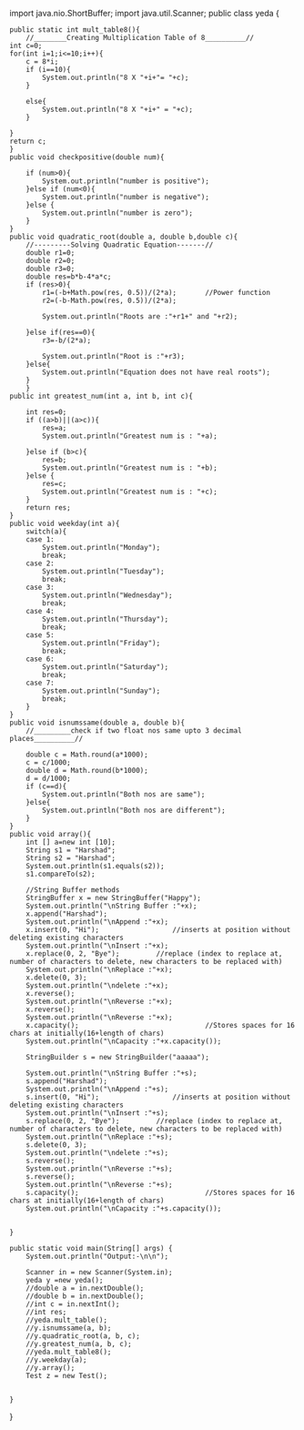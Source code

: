 import java.nio.ShortBuffer;
import java.util.Scanner; 
public class yeda {

	public static int mult_table8(){
		//________Creating Multiplication Table of 8__________//
	int c=0;
	for(int i=1;i<=10;i++){
		c = 8*i;
		if (i==10){
			System.out.println("8 X "+i+"= "+c);
		}
		
		else{
			System.out.println("8 X "+i+" = "+c);
		}
		
	}
	return c;
	}
	public void checkpositive(double num){
		
		if (num>0){
			System.out.println("number is positive");
		}else if (num<0){
			System.out.println("number is negative");
		}else {
			System.out.println("number is zero");
		}
	}
	public void quadratic_root(double a, double b,double c){
		//---------Solving Quadratic Equation-------//
		double r1=0;
		double r2=0;
		double r3=0;
		double res=b*b-4*a*c;
		if (res>0){
			r1=(-b+Math.pow(res, 0.5))/(2*a);		//Power function
			r2=(-b-Math.pow(res, 0.5))/(2*a);
		
			System.out.println("Roots are :"+r1+" and "+r2);
			
		}else if(res==0){
			r3=-b/(2*a);
			
			System.out.println("Root is :"+r3);
		}else{
			System.out.println("Equation does not have real roots");
		}
		}
	public int greatest_num(int a, int b, int c){

		int res=0;
		if ((a>b)||(a>c)){
			res=a;
			System.out.println("Greatest num is : "+a);
			
		}else if (b>c){
			res=b;
			System.out.println("Greatest num is : "+b);
		}else {
			res=c;
			System.out.println("Greatest num is : "+c);
		}
		return res;
	}
	public void weekday(int a){
		switch(a){
		case 1:
			System.out.println("Monday");
			break;
		case 2:
			System.out.println("Tuesday");
			break;
		case 3:
			System.out.println("Wednesday");
			break;
		case 4:
			System.out.println("Thursday");
			break;
		case 5:
			System.out.println("Friday");
			break;
		case 6:
			System.out.println("Saturday");
			break;
		case 7:
			System.out.println("Sunday");
			break;
		}
	}
 	public void isnumssame(double a, double b){
 		//_________check if two float nos same upto 3 decimal places__________//
 		
 		double c = Math.round(a*1000);
 		c = c/1000;
 		double d = Math.round(b*1000);
 		d = d/1000;
 		if (c==d){
 			System.out.println("Both nos are same");
 		}else{
 			System.out.println("Both nos are different");
 		}
 	}
 	public void array(){
 		int [] a=new int [10];
 		String s1 = "Harshad";
 		String s2 = "Harshad";
 		System.out.println(s1.equals(s2));
 		s1.compareTo(s2);
 		
 		//String Buffer methods
 		StringBuffer x = new StringBuffer("Happy"); 
 		System.out.println("\nString Buffer :"+x);
 		x.append("Harshad");  
 		System.out.println("\nAppend :"+x); 
 		x.insert(0, "Hi");					//inserts at position without deleting existing characters		
 		System.out.println("\nInsert :"+x);
 		x.replace(0, 2, "Bye");			//replace (index to replace at, number of characters to delete, new characters to be replaced with)
 		System.out.println("\nReplace :"+x);
 		x.delete(0, 3);
 		System.out.println("\ndelete :"+x);
 		x.reverse();
 		System.out.println("\nReverse :"+x);
 		x.reverse();
 		System.out.println("\nReverse :"+x);
 		x.capacity();								//Stores spaces for 16 chars at initially(16+length of chars)
 		System.out.println("\nCapacity :"+x.capacity());
 		
 		StringBuilder s = new StringBuilder("aaaaa");
 		
 		System.out.println("\nString Buffer :"+s);
 		s.append("Harshad");  
 		System.out.println("\nAppend :"+s); 
 		s.insert(0, "Hi");					//inserts at position without deleting existing characters		
 		System.out.println("\nInsert :"+s);
 		s.replace(0, 2, "Bye");			//replace (index to replace at, number of characters to delete, new characters to be replaced with)
 		System.out.println("\nReplace :"+s);
 		s.delete(0, 3);
 		System.out.println("\ndelete :"+s);
 		s.reverse();
 		System.out.println("\nReverse :"+s);
 		s.reverse();
 		System.out.println("\nReverse :"+s);
 		s.capacity();								//Stores spaces for 16 chars at initially(16+length of chars)
 		System.out.println("\nCapacity :"+s.capacity());
 		
 		
 	}
 	
	public static void main(String[] args) {
		System.out.println("Output:-\n\n");
					
		Scanner in = new Scanner(System.in);
		yeda y =new yeda();
		//double a = in.nextDouble();
		//double b = in.nextDouble();
		//int c = in.nextInt();
		//int res;
		//yeda.mult_table();
		//y.isnumssame(a, b);
		//y.quadratic_root(a, b, c);
		//y.greatest_num(a, b, c);
		//yeda.mult_table8();
		//y.weekday(a);
		//y.array();
		Test z = new Test();
		
	
	}

}

